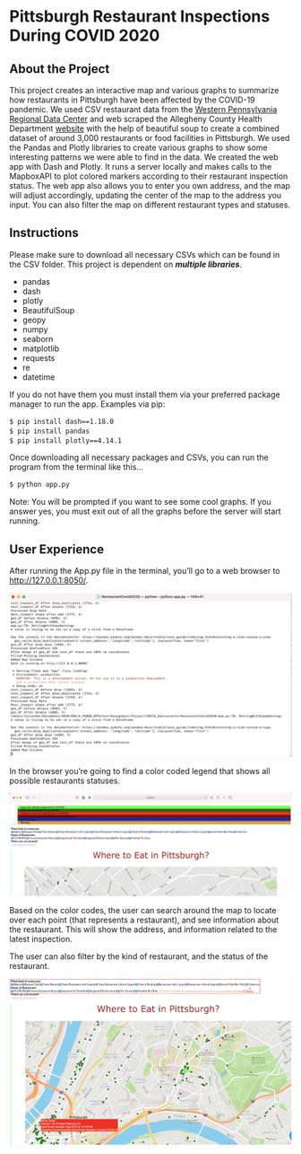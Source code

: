 Pittsburgh Restaurant Inspections During COVID 2020
===================================================

About the Project
-----------------
This project creates an interactive map and various graphs to summarize how restaurants in Pittsburgh have been affected by the COVID-19 pandemic. 
We used CSV restaurant data from the [Western Pennsylvania Regional Data Center](https://data.wprdc.org/dataset/allegheny-county-restaurant-food-facility-inspection-violations) 
and web scraped the Allegheny County Health Department [website](https://www.alleghenycounty.us/Health-Department/Programs/Food-Safety/Consumer-Alerts-and-Closures.aspx) with 
the help of beautiful soup to create a combined dataset of around 3,000 restaurants or food facilities in Pittsburgh.
We used the Pandas and Plotly libraries to create various graphs to show some interesting patterns we were able to find in the data.
We created the web app with Dash and Plotly. It runs a server locally and makes calls to the MapboxAPI to plot colored markers according to their restaurant inspection status. 
The web app also allows you to enter you own address, and the map will adjust accordingly, updating the center of the map to the address you input.
You can also filter the map on different restaurant types and statuses.  


Instructions
-------------
Please make sure to download all necessary CSVs which can be found in the CSV folder.
This project is dependent on ***multiple libraries***. 
* pandas
* dash
* plotly
* BeautifulSoup
* geopy
* numpy
* seaborn
* matplotlib
* requests
* re
* datetime

If you do not have them you must install them via your preferred package manager to run the app.
Examples via pip:
``` bash
$ pip install dash==1.18.0
$ pip install pandas
$ pip install plotly==4.14.1
```
Once downloading all necessary packages and CSVs, you can run the program from the terminal like this...
```bash
$ python app.py
```
Note: You will be prompted if you want to see some cool graphs. If you answer yes, you must exit out of all the graphs before the server will start running. 

User Experience
---------------

After running the App.py file in the terminal, you’ll go to a web browser to http://127.0.0.1:8050/.

![one](Images/1st.png)

In the browser you’re going to find a color coded legend that shows all possible restaurants statuses.

![two](Images/2nd.png)

Based on the color codes, the user can search around the map to locate over each point (that represents a restaurant), and see information about the restaurant. This will show the address, and information related to the latest inspection.

The user can also filter by the kind of restaurant, and the status of the restaurant.

![three](Images/3rd.png)
